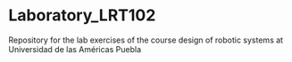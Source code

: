 # Laboratory_LRT102
Repository for the lab exercises of the course design of robotic systems at Universidad de las Américas Puebla
